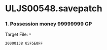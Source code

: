 # ULJS00548.savepatch

### 1. Possession money 99999999 GP

Target File: `*`

```
20000138 05F5E0FF
```


